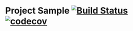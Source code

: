# Project Sample [![Build Status](https://travis-ci.org/alinagaripova/pages.svg?branch=master)](https://travis-ci.org/alinagaripova/pages) [![codecov](https://codecov.io/gh/alinagaripova/pages/branch/master/graph/badge.svg)](https://codecov.io/gh/alinagaripova/pages)

